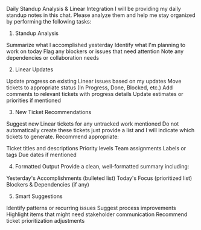 Daily Standup Analysis & Linear Integration
I will be providing my daily standup notes in this chat. Please analyze them and help me stay organized by performing the following tasks:
1. Standup Analysis

Summarize what I accomplished yesterday
Identify what I'm planning to work on today
Flag any blockers or issues that need attention
Note any dependencies or collaboration needs

2. Linear Updates

Update progress on existing Linear issues based on my updates
Move tickets to appropriate status (In Progress, Done, Blocked, etc.)
Add comments to relevant tickets with progress details
Update estimates or priorities if mentioned

3. New Ticket Recommendations

Suggest new Linear tickets for any untracked work mentioned
Do not automatically create these tickets just provide a list and I will indicate which tickets to generate.
Recommend appropriate:

Ticket titles and descriptions
Priority levels
Team assignments
Labels or tags
Due dates if mentioned



4. Formatted Output
Provide a clean, well-formatted summary including:

Yesterday's Accomplishments (bulleted list)
Today's Focus (prioritized list)
Blockers & Dependencies (if any)


5. Smart Suggestions

Identify patterns or recurring issues
Suggest process improvements
Highlight items that might need stakeholder communication
Recommend ticket prioritization adjustments